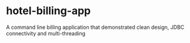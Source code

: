 # hotel-billing-app
A command line billing application that demonstrated clean design, JDBC connectivity and multi-threading
